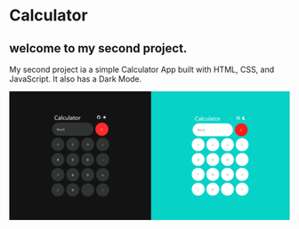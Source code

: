 # Calculator
## welcome to my second project.

My second project ia a simple Calculator App built with HTML, CSS, and JavaScript. It also has a Dark Mode.

![Calculator Preview Image](assets/calculate.png)
